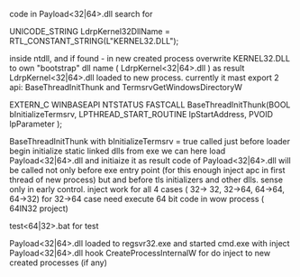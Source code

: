 code in Payload<32|64>.dll search for

UNICODE_STRING LdrpKernel32DllName = RTL_CONSTANT_STRING(L"KERNEL32.DLL");

inside ntdll, and if found - in new created process overwrite KERNEL32.DLL to own "bootstrap" dll name ( LdrpKernel<32|64>.dll )
as result LdrpKernel<32|64>.dll loaded to new process. currently it mast export 2 api:
BaseThreadInitThunk and TermsrvGetWindowsDirectoryW

EXTERN_C
WINBASEAPI
NTSTATUS
FASTCALL
BaseThreadInitThunk(BOOL bInitializeTermsrv, 
	LPTHREAD_START_ROUTINE lpStartAddress, 
	PVOID lpParameter
	);


BaseThreadInitThunk with bInitializeTermsrv = true called just before loader begin initialize static linked dlls from exe
we can here load Payload<32|64>.dll and initiaize it
as result code of Payload<32|64>.dll will be called not only before exe entry point (for this enough inject apc in first thread of new process)
but and before tls initializers and other dlls. sense only in early control.
inject work for all 4 cases ( 32-> 32, 32->64, 64->64, 64->32)
for 32->64 case need execute 64 bit code in wow process ( 64IN32 project)

test<64|32>.bat for test

Payload<32|64>.dll loaded to regsvr32.exe and started cmd.exe with inject
Payload<32|64>.dll hook CreateProcessInternalW for do inject to new created processes (if any)